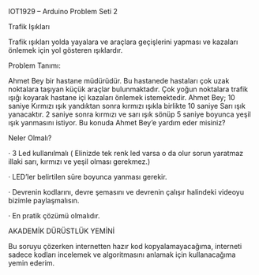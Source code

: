IOT1929 – Arduino Problem Seti 2

Trafik Işıkları

Trafik ışıkları yolda yayalara ve araçlara geçişlerini yapması ve kazaları önlemek için yol gösteren ışıklardır.

Problem Tanımı:

Ahmet Bey bir hastane müdürüdür. Bu hastanede hastaları çok uzak noktalara taşıyan küçük araçlar bulunmaktadır. Çok yoğun noktalara trafik ışığı koyarak hastane içi kazaları önlemek istemektedir. Ahmet Bey; 10 saniye Kırmızı ışık yandıktan sonra kırmızı ışıkla birlikte 10 saniye Sarı ışık yanacaktır. 2 saniye sonra kırmızı ve sarı ışık sönüp 5 saniye boyunca yeşil ışık yanmasını istiyor. Bu konuda Ahmet Bey’e yardım eder misiniz?

Neler Olmalı?

· 3 Led kullanılmalı ( Elinizde tek renk led varsa o da olur sorun yaratmaz illaki sarı, kırmızı ve yeşil olması gerekmez.)

· LED’ler belirtilen süre boyunca yanması gerekir.

· Devrenin kodlarını, devre şemasını ve devrenin çalışır halindeki videoyu bizimle paylaşmalısın.

· En pratik çözümü olmalıdır.

AKADEMİK DÜRÜSTLÜK YEMİNİ 

Bu soruyu çözerken internetten hazır kod kopyalamayacağıma, interneti sadece kodları incelemek ve algoritmasını anlamak için kullanacağıma yemin ederim.
